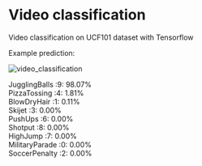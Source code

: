 # Video classification
Video classification on UCF101 dataset with Tensorflow

Example prediction:

![video_classification](https://github.com/petkokp/video_classification/assets/61232356/d9bef01f-3fc2-4761-b86c-ee279a63a758)

JugglingBalls :9: 98.07%\
PizzaTossing :4:  1.81%\
BlowDryHair :1:  0.11%\
Skijet :3:  0.00%\
PushUps :6:  0.00%\
Shotput :8:  0.00%\
HighJump :7:  0.00%\
MilitaryParade :0:  0.00%\
SoccerPenalty :2:  0.00%
